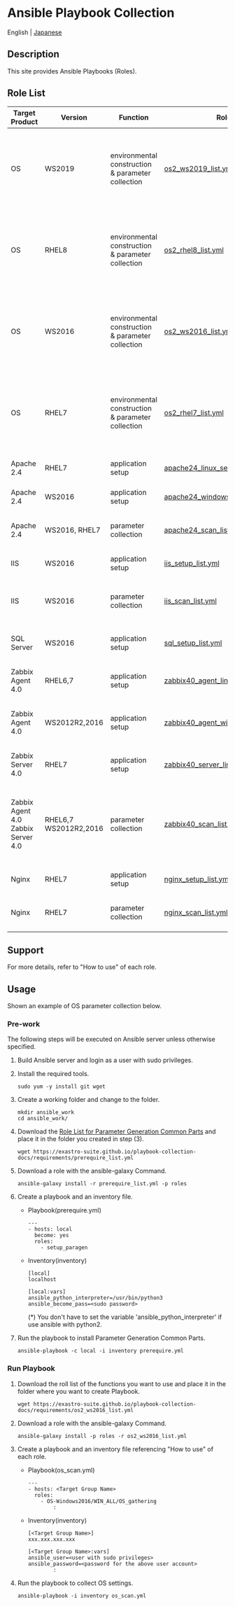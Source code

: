 # Ansible Playbook Collection

English | [Japanese](README_ansible.ja.md)  

## Description

This site provides Ansible Playbooks (Roles).  

## Role List

| Target Product | Version | Function | Role List | Summary | How to use | Remarks |
|---- |---- |---- |---- |---- |---- |---- |
| OS  | WS2019 | environmental construction & parameter collection | [os2_ws2019_list.yml](https://exastro-suite.github.io/playbook-collection-docs/requirements/os2_ws2019_list.yml) |This role provides functions to build the OS environment and change settings and collect OS settings and create a reusable parameter file.|[Readme](https://github.com/exastro-playbook-collection/OS-Windows2019/blob/master/README.md) | |
| OS  | RHEL8  | environmental construction & parameter collection | [os2_rhel8_list.yml](https://exastro-suite.github.io/playbook-collection-docs/requirements/os2_rhel8_list.yml)   |This role provides functions to build the OS environment and change settings and collect OS settings and create a reusable parameter file.|[Readme](https://github.com/exastro-playbook-collection/OS-RHEL8/blob/master/README.md) | |
| OS  | WS2016 | environmental construction & parameter collection | [os2_ws2016_list.yml](https://exastro-suite.github.io/playbook-collection-docs/requirements/os2_ws2016_list.yml) |This role provides functions to build the OS environment and change settings and collect OS settings and create a reusable parameter file.|[Readme](https://github.com/exastro-playbook-collection/OS-Windows2016/blob/master/README.md) | |
| OS  | RHEL7  | environmental construction & parameter collection | [os2_rhel7_list.yml](https://exastro-suite.github.io/playbook-collection-docs/requirements/os2_rhel7_list.yml)   |This role provides functions to build the OS environment and change settings and collect OS settings and create a reusable parameter file.|[Readme](https://github.com/exastro-playbook-collection/OS-RHEL7/blob/master/README.md) | |
| Apache 2.4 | RHEL7 | application setup | [apache24_linux_setup_list.yml](https://exastro-suite.github.io/playbook-collection-docs/requirements/apache24_linux_setup_list.yml) |Install and configure Apache 2.4 on RHEL. |[Readme](https://github.com/exastro-playbook-collection/Apache_install)| |
| Apache 2.4 | WS2016| application setup | [apache24_windows_setup_list.yml](https://exastro-suite.github.io/playbook-collection-docs/requirements/apache24_windows_setup_list.yml) |Install and configure Apache 2.4 on WS2016. |[Readme](https://github.com/exastro-playbook-collection/Apache24_WIN_install)| |
| Apache 2.4 | WS2016, RHEL7 | parameter collection | [apache24_scan_list.yml](https://exastro-suite.github.io/playbook-collection-docs/requirements/apache24_scan_list.yml) |Collect Apache 2.4 settings and create a reusable parameter file.|[Readme](https://github.com/exastro-playbook-collection/Apache24_extracting_linux) | |
| IIS | WS2016 | application setup | [iis_setup_list.yml](https://exastro-suite.github.io/playbook-collection-docs/requirements/iis_setup_list.yml) |Install and configure IIS on WS2016.|[Readme](https://github.com/exastro-playbook-collection/IIS_Install)| |
| IIS | WS2016 | parameter collection | [iis_scan_list.yml](https://exastro-suite.github.io/playbook-collection-docs/requirements/iis_scan_list.yml) |Collect IIS settings and create a reusable parameter file on WS2016.|[Readme](https://github.com/exastro-playbook-collection/IIS_WS2016_extracting)| |
| SQL Server | WS2016 | application setup | [sql_setup_list.yml](https://exastro-suite.github.io/playbook-collection-docs/requirements/sql_setup_list.yml) |Check and prepare an environment, and Install SQL Server.|[Readme](https://github.com/exastro-playbook-collection/SqlServer_preinstall)| |
| Zabbix Agent 4.0 | RHEL6,7 | application setup | [zabbix40_agent_linux_setup_list.yml](https://exastro-suite.github.io/playbook-collection-docs/requirements/zabbix40_agent_linux_setup_list.yml) |Install and configure Zabbix Agent 4.0 on RHEL6 or 7.|[Readme](https://github.com/exastro-playbook-collection/Zabbix40-Agent_install)| |
| Zabbix Agent 4.0 | WS2012R2,2016 | application setup | [zabbix40_agent_windows_setup_list.yml](https://exastro-suite.github.io/playbook-collection-docs/requirements/zabbix40_agent_windows_setup_list.yml) |Install and configure Zabbix Agent 4.0 on WS2012R2 or 2016)|[Readme](https://github.com/exastro-playbook-collection/Zabbix40-Agent_WIN_install)| |
| Zabbix Server 4.0 | RHEL7 | application setup | [zabbix40_server_linux_setup_list.yml](https://exastro-suite.github.io/playbook-collection-docs/requirements/zabbix40_server_linux_setup_list.yml) |Install and configure Zabbix Server 4.0 on RHEL7|[Readme](https://github.com/exastro-playbook-collection/Zabbix40-Server_install)| |
| Zabbix Agent 4.0  Zabbix Server 4.0 | RHEL6,7  WS2012R2,2016 | parameter collection | [zabbix40_scan_list.yml](https://exastro-suite.github.io/playbook-collection-docs/requirements/zabbix40_scan_list.yml) |Collect Zabbix Agent 4.0(RHEL6,7), (WS2012R2,2016) and Zabbix Server 4.0(RHEL7) settings and create a reusable parameter file.|[Readme](https://github.com/exastro-playbook-collection/Zabbix40_Agent_extracting_linux)| |
| Nginx | RHEL7 | application setup | [nginx_setup_list.yml](https://exastro-suite.github.io/playbook-collection-docs/requirements/nginx_setup_list.yml) |Install and configure Nginx on RHEL7|[Readme](https://github.com/exastro-playbook-collection/Nginx_Install)| |
| Nginx | RHEL7 |  parameter collection | [nginx_scan_list.yml](https://exastro-suite.github.io/playbook-collection-docs/requirements/nginx_scan_list.yml) |Collect Nginx settings and create a reusable parameter file.|[Readme](https://github.com/exastro-playbook-collection/Nginx_extracting)| |

## Support

For more details, refer to "How to use" of each role.  

## Usage

Shown an example of OS parameter collection below.  

### Pre-work

The following steps will be executed on Ansible server unless otherwise specified.  

1. Build Ansible server and login as a user with sudo privileges.  

2.  Install the required tools.  
    ```
    sudo yum -y install git wget
    ```

3. Create a working folder and change to the folder.  
    ```
    mkdir ansible_work
    cd ansible_work/
    ```

4. Download the [Role List for Parameter Generation Common Parts](https://exastro-suite.github.io/playbook-collection-docs/requirements/prerequire_list.yml) and place it in the folder you created in step (3).  
    ```
    wget https://exastro-suite.github.io/playbook-collection-docs/requirements/prerequire_list.yml
    ```

5. Download a role with the ansible-galaxy Command.  
    ```
    ansible-galaxy install -r prerequire_list.yml -p roles
    ```

6. Create a playbook and an inventory file.  
    * Playbook(prerequire.yml)
        ```
        ---
        - hosts: local
          become: yes
          roles:
            - setup_paragen
        ```
    * Inventory(inventory)
        ```
        [local]
        localhost

        [local:vars]
        ansible_python_interpreter=/usr/bin/python3
        ansible_become_pass=<sudo password>
        ```
        (*) You don't have to set the variable 'ansible_python_interpreter' if use ansible with python2.  

7. Run the playbook to install Parameter Generation Common Parts.
    ```
    ansible-playbook -c local -i inventory prerequire.yml
    ```

### Run Playbook

1. Download the roll list of the functions you want to use and place it in the folder where you want to create Playbook.  
    ```
    wget https://exastro-suite.github.io/playbook-collection-docs/requirements/os2_ws2016_list.yml
    ```

2. Download a role with the ansible-galaxy Command.  
    ```
    ansible-galaxy install -p roles -r os2_ws2016_list.yml
    ```

3. Create a playbook and an inventory file referencing "How to use" of each role.  
    * Playbook(os_scan.yml)
        ```
        ---
        - hosts: <Target Group Name>
          roles:
            - OS-Windows2016/WIN_ALL/OS_gathering
                :
        ```
    * Inventory(inventory)
        ```
        [<Target Group Name>]
        xxx.xxx.xxx.xxx

        [<Target Group Name>:vars]
        ansible_user=<user with sudo privileges>
        ansible_password=<password for the above user account>
                :
        ```

4. Run the playbook to collect OS settings.  
    ```
    ansible-playbook -i inventory os_scan.yml
    ```
